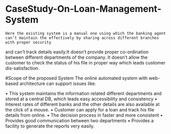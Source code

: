 # CaseStudy-On-Loan-Management-System
    Here the existing system is a manual one using which the banking agent can’t maintain the effectively by sharing across different branches with proper security
and can’t track details easily.It doesn’t provide proper co-ordination between different departments of the company. It doesn’t allow the customer to check the status 
of his file in proper way which leads customer dis-satisfaction.  

#Scope of the proposed System
The online automated system with web-based architecture can support issues like.

•	This system maintains the information related different departments and stored at a central DB, which leads easy accessibility and consistency
•	Interest rates of different banks and the other details are also available at the click of a mouse.
•	Customer can apply for a loan and track his file details from online.
•	The decision process in faster and more consistent
•	Provides good communication between two departments
•	Provides a facility to generate the reports very easily.
